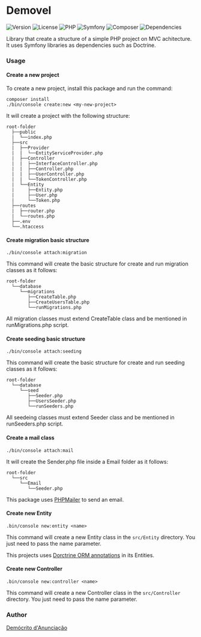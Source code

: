 # Demovel

![Version](https://img.shields.io/badge/v0.1.0-fed000?style=for-the-badge)
![License](https://img.shields.io/badge/MIT-0ac18e?style=for-the-badge)
![PHP](https://img.shields.io/badge/php-%23777BB4.svg?style=for-the-badge&logo=php&logoColor=white)
![Symfony](https://img.shields.io/badge/symfony-%23000000.svg?style=for-the-badge&logo=symfony&logoColor=white)
![Composer](https://img.shields.io/badge/composer-%23ff6347.svg?style=for-the-badge)
![Dependencies](https://img.shields.io/badge/dependencies-11-%23af0000.svg?style=for-the-badge)

Library that create a structure of a simple PHP project on MVC achitecture. It uses Symfony libraries as dependencies such as Doctrine.

### Usage

#### Create a new project

To create a new project, install this package and run the command:

```
composer install
./bin/console create:new <my-new-project>

```

It will create a project with the following structure:
```
root-folder
  ├──public
  |  └──index.php
  ├──src
  |  ├──Provider
  |  |  └──EntityServiceProvider.php
  |  ├──Controller
  |  |  ├──InterfaceController.php
  |  |  ├──Controller.php
  |  |  ├──UserController.php
  |  |  └──TokenController.php
  |  └──Entity
  |     ├──Entity.php
  |     ├──User.php
  |     └──Token.php
  ├──routes
  |  ├──router.php
  |  └──routes.php
  ├──.env
  └──.htaccess
```

#### Create migration basic structure

```
./bin/console attach:migration
```

This command will create the basic structure for create and run migration classes as it follows:

```
root-folder
  └──database
     └──migrations
        ├──CreateTable.php
        ├──CreateUsersTable.php
        └──runMigrations.php
```
All migration classes must extend CreateTable class and be mentioned in runMigrations.php script.

#### Create seeding basic structure
```
./bin/console attach:seeding
```
This command will create the basic structure for create and run seeding classes as it follows:

```
root-folder
  └──database
     └──seed
        ├──Seeder.php
        ├──UsersSeeder.php
        └──runSeeders.php
```
All seedeing classes must extend Seeder class and be mentioned in runSeeders.php script.

#### Create a mail class
```
./bin/console attach:mail
```

It will create the Sender.php file inside a Email folder as it follows:
```
root-folder
  └──src
     └──Email
        └──Seeder.php
```
This package uses [PHPMailer](https://github.com/PHPMailer/PHPMailer) to send an email.

#### Create new Entity

```
.bin/console new:entity <name>
```

This command will create a new Entity class in the ```src/Entity``` directory. You just need to pass the name parameter.

This projects uses [Dorctrine ORM annotations](https://www.doctrine-project.org/projects/doctrine-orm/en/3.2/reference/basic-mapping.html) in its Entities.

#### Create new Controller

```
.bin/console new:controller <name>
```

This command will create a new Controller class in the ```src/Controller``` directory. You just need to pass the name parameter.

### Author
[Demócrito d'Anunciação](https://github.com/democrito88)